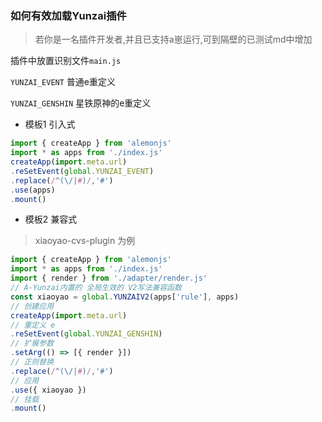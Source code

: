 ### 如何有效加载Yunzai插件

> 若你是一名插件开发者,并且已支持a崽运行,可到隔壁的已测试md中增加

插件中放置识别文件`main.js`

`YUNZAI_EVENT` 普通e重定义

`YUNZAI_GENSHIN` 星铁原神的e重定义

- 模板1 引入式

```js
import { createApp } from 'alemonjs'
import * as apps from './index.js'
createApp(import.meta.url)
.reSetEvent(global.YUNZAI_EVENT)
.replace(/^(\/|#)/,'#')
.use(apps)
.mount()
```

- 模板2 兼容式

> xiaoyao-cvs-plugin 为例

```js
import { createApp } from 'alemonjs'
import * as apps from './index.js'
import { render } from './adapter/render.js'
// A-Yunzai内置的 全局生效的 V2写法兼容函数
const xiaoyao = global.YUNZAIV2(apps['rule'], apps)
// 创建应用
createApp(import.meta.url)
// 重定义 e
.reSetEvent(global.YUNZAI_GENSHIN)
// 扩展参数
.setArg(() => [{ render }])
// 正则替换
.replace(/^(\/|#)/,'#')
// 应用
.use({ xiaoyao })
// 挂载
.mount()
```
